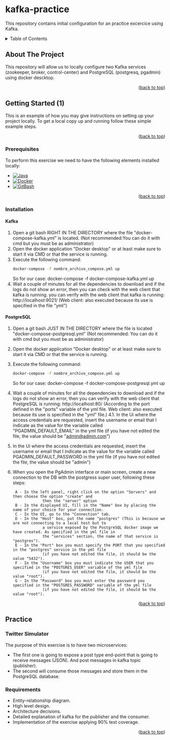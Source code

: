 # kafka-practice
This repository contains initial configuration for an practice excercice using Kafka.

<!-- TABLE OF CONTENTS -->
<details>
  <summary>Table of Contents</summary>
  <ol>
    <li>
      <a href="#about-the-project">About The Project</a>
    </li>
    <li>
      <a href="#getting-started">Getting Started</a>
      <ul>
        <li><a href="#prerequisites">Prerequisites</a></li>
        <li><a href="#installation">Installation</a></li>
      </ul>
    </li>
    <li><a href="#kafka">Kafka</a></li>
    <li><a href="#postgre-sql">PostgreSQL</a></li>
    <li>
	  <a href="#practice">Practice</a>
	  <ul>
		<li><a href="#twitter-simulator">Twitter Simulator</a></li>
		<li><a href="#requirements">Requirements</a></li>
      </ul>
	</li>
  </ol>
</details>

<!-- ABOUT THE PROJECT -->
## About The Project

This repository will allow us to locally configure two Kafka services (zookeeper, broker, control-center) and PostgreSQL (postgresq, pgadmin) using docker descktop.

<p align="right">(<a href="#readme-top">back to top</a>)</p>


<!-- GETTING STARTED -->
## Getting Started (1)

This is an example of how you may give instructions on setting up your project locally.
To get a local copy up and running follow these simple example steps.

<p align="right">(<a href="#readme-top">back to top</a>)</p>

### Prerequisites

To perform this exercise we need to have the following elements installed locally:

* [![Java][Java.ico]][Java-url]
* [![Docker][Docker.ico]][Docker-url]
* [![GitBash][GitBash.ico]][GitBash-url]

<p align="right">(<a href="#readme-top">back to top</a>)</p>

### Installation

#### Kafka
1. Open a git bash RIGHT IN THE DIRECTORY where the file "docker-compose-kafka.yml" is located.
    (Not recommended:You can do it with cmd but you must be as administrator)
2. Open the docker application "Docker desktop" or at least make sure to start it via CMD or that the service is running.
3. Execute the following command:
	```sh
	docker-compose -f nombre_archivo_compose.yml up
	```
    So for our case: docker-compose -f docker-compose-kafka.yml up
4. Wait a couple of minutes for all the dependencies to download and if the logs do not show an error, then you can check with the web 
   client that kafka is running. you can verify with the web client that kafka is running: http://localhost:9021/
    (Web client: also executed because its use is specified in the file "yml")
	
#### PostgreSQL
1. Open a git bash JUST IN THE DIRECTORY where the file is located "docker-compose-postgresql.yml" 
    (Not recommended: You can do it with cmd but you must be as administrator)
2. Open the docker application "Docker desktop" or at least make sure to start it via CMD or that the service is running.
3. Execute the following command: 
	```sh
	docker-compose -f nombre_archivo_compose.yml up
	```
    So for our case: docker-compose -f docker-compose-postgresql.yml up
4. Wait a couple of minutes for all the dependencies to download and if the logs do not show an error, then
    you can verify with the web client that PostgreSQL is running: http://localhost:80/
    (According to the port defined in the "ports" variable of the yml file. Web client: also executed because its use is specified in the "yml" file.)
4.1. In the Ui where the access credentials are requested, insert the username or email that I indicate as the value for the variable called 
     "PGADMIN_DEFAULT_EMAIL" in the yml file (if you have not edited the file, the value should be "admin@admin.com")
5. In the Ui where the access credentials are requested, insert the username or email that I indicate as the value for the variable called 
     PGADMIN_DEFAULT_PASSWORD in the yml file (if you have not edited the file, the value should be "admin")
6. When you open the PgAdmin interface or main screen, create a new connection to the DB with the postgress super user, 
     following these steps:
       
		A - In the left panel, right click on the option "Servers" and then choose the option "create" and
                    then the "server" option
		B - In the displayed UI, fill in the "Name" box by placing the name of your choice for your connection.
		C - In the UI, go to the "Connection" tab.
		D - In the "Host" box, put the name "postgres" (This is because we are not connecting to a local host but to 
					a service exposed by the PostgreSQL docker image we have created. As specified in the yml file in 
					the "services" section, the name of that service is "postgres").
		E - In the "Port" box you must specify the PORT that you specified in the "postgres" service in the yml file 
					(if you have not edited the file, it should be the value "5432").
		F - In the "Username" box you must indicate the USER that you specified in the "POSTGRES_USER" variable of the yml file 
					(if you have not edited the file, it should be the value "root").
        G - In the "Password" box you must enter the password you specified in the "POSTGRES_PASSWORD" variable of the yml file 
					(if you have not edited the file, it should be the value "root").
    
<p align="right">(<a href="#readme-top">back to top</a>)</p>


## Practice

### Twitter Simulator

The purpose of this exercise is to have two microservices:
- The first one is going to expose a post type end-point that is going to receive messages (JSON). And post messages in kafka topic (publisher).
- The second will consume those messages and store them in the PostgreSQL database.

### Requirements
- Entity-relationship diagram.
- High level design.
- Architecture decisions.
- Detailed explanation of kafka for the publisher and the consumer.
- Implementation of the exercise applying 90% test coverage.

<p align="right">(<a href="#readme-top">back to top</a>)</p>

<!-- MARKDOWN LINKS & IMAGES -->
<!-- https://www.markdownguide.org/basic-syntax/#reference-style-links -->
[Java.ico]: https://img.shields.io/badge/Java-DD0031?style=for-the-badge&logo=java&logoColor=white
[Java-url]: https://www.oracle.com/java/technologies/javase/jdk18-archive-downloads.html
[Docker.ico]: https://img.shields.io/badge/Docker-F0FFFF?style=for-the-badge&logo=docker&logoColor=blue
[Docker-url]: https://www.docker.com/products/docker-desktop/
[GitBash.ico]: https://git-scm.com/favicon.ico
[GitBash-url]: https://git-scm.com/downloads
